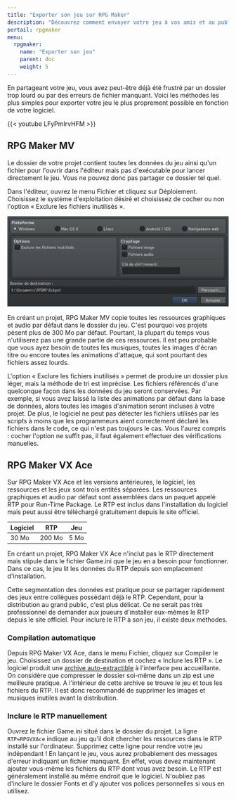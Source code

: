 ```yaml
---
title: "Exporter son jeu sur RPG Maker"
description: "Découvrez comment envoyer votre jeu à vos amis et au public. Exportez votre projet en créant un dossier lége et en évitant les erreurs de fichiers manquants."
portail: rpgmaker
menu:
  rpgmaker:
    name: "Exporter son jeu"
    parent: doc
    weight: 5
---
```


En partageant votre jeu, vous avez peut-être déjà été frustré par un dossier trop lourd ou par des erreurs de fichier manquant. Voici les méthodes les plus simples pour exporter votre jeu le plus proprement possible en fonction de votre logiciel.

{{< youtube LFyPmIrvHFM >}}

## RPG Maker MV

Le dossier de votre projet contient toutes les données du jeu ainsi qu'un fichier pour l'ouvrir dans l'éditeur mais pas d'exécutable pour lancer directement le jeu. Vous ne pouvez donc pas partager ce dossier tel quel.

Dans l'éditeur, ouvrez le menu Fichier et cliquez sur Déploiement. Choisissez le système d'exploitation désiré et choisissez de cocher ou non l'option « Exclure les fichiers inutilisés ».

![Options de déploiement de RPG Maker MV](/images/rpgmaker/exporter/deploiement.png)

En créant un projet, RPG Maker MV copie toutes les ressources graphiques et audio par défaut dans le dossier du jeu. C'est pourquoi vos projets pèsent plus de 300 Mo par défaut. Pourtant, la plupart du temps vous n'utiliserez pas une grande partie de ces ressources. Il est peu probable que vous ayez besoin de toutes les musiques, toutes les images d'écran titre ou encore toutes les animations d'attaque, qui sont pourtant des fichiers assez lourds.

L'option « Exclure les fichiers inutilisés » permet de produire un dossier plus léger, mais la méthode de tri est imprécise. Les fichiers référencés d'une quelconque façon dans les données du jeu seront conservées. Par exemple, si vous avez laissé la liste des animations par défaut dans la base de données, alors toutes les images d'animation seront incluses à votre projet. De plus, le logiciel ne peut pas détecter les fichiers utilisés par les scripts à moins que les programmeurs aient correctement déclaré les fichiers dans le code, ce qui n'est pas toujours le cas. Vous l'aurez compris : cocher l'option ne suffit pas, il faut également effectuer des vérifications manuelles.

## RPG Maker VX Ace

Sur RPG Maker VX Ace et les versions antérieures, le logiciel, les ressources et les jeux sont trois entités séparées. Les ressources graphiques et audio par défaut sont assemblées dans un paquet appelé RTP pour Run-Time Package. Le RTP est inclus dans l'installation du logiciel mais peut aussi être téléchargé gratuitement depuis le site officiel.

Logiciel | RTP    | Jeu
---------|--------|-----
30 Mo    | 200 Mo | 5 Mo

En créant un projet, RPG Maker VX Ace n'inclut pas le RTP directement mais stipule dans le fichier Game.ini que le jeu en a besoin pour fonctionner. Dans ce cas, le jeu lit les données du RTP depuis son emplacement d'installation.

Cette segmentation des données est pratique pour se partager rapidement des jeux entre collègues possédant déjà le RTP. Cependant, pour la distribution au grand public, c'est plus délicat. Ce ne serait pas très professionnel de demander aux joueurs d'installer eux-mêmes le RTP depuis le site officiel. Pour inclure le RTP à son jeu, il existe deux méthodes.

### Compilation automatique

Depuis RPG Maker VX Ace, dans le menu Fichier, cliquez sur Compiler le jeu. Choisissez un dossier de destination et cochez « Inclure les RTP ». Le logiciel produit une [archive auto-extractible](https://fr.wikipedia.org/wiki/Auto-extractible) à l'interface peu accueillante. On considère que compresser le dossier soi-même dans un zip est une meilleure pratique. A l'intérieur de cette archive se trouve le jeu et tous les fichiers du RTP. Il est donc recommandé de supprimer les images et musiques inutiles avant la distribution.

### Inclure le RTP manuellement

Ouvrez le fichier Game.ini situé dans le dossier du projet. La ligne `RTP=RPGVXAce` indique au jeu qu'il doit chercher les ressources dans le RTP installé sur l'ordinateur. Supprimez cette ligne pour rendre votre jeu indépendant ! En lançant le jeu, vous aurez probablement des messages d'erreur indiquant un fichier manquant. En effet, vous devez maintenant ajouter vous-même les fichiers du RTP dont vous avez besoin. Le RTP est généralement installé au même endroit que le logiciel. N'oubliez pas d'inclure le dossier Fonts et d'y ajouter vos polices personnelles si vous en utilisez.
